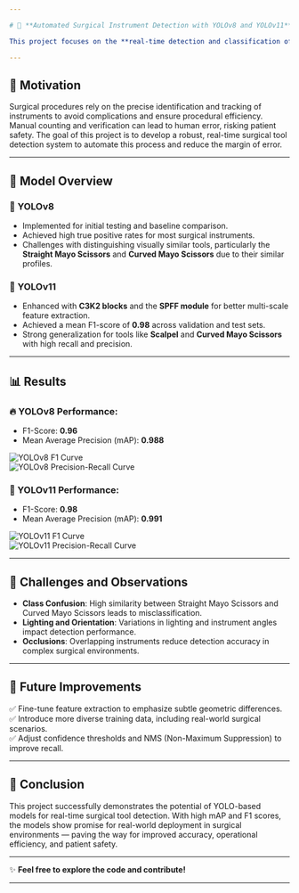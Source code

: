 ```yaml
---

# 🏥 **Automated Surgical Instrument Detection with YOLOv8 and YOLOv11**  

This project focuses on the **real-time detection and classification of surgical instruments** using advanced object detection models: **YOLOv8** and **YOLOv11**. Accurate identification and tracking of surgical instruments are essential for ensuring patient safety and improving operational efficiency in medical procedures. Traditional manual methods are prone to human error — our solution leverages state-of-the-art YOLO models to automate and enhance the process.

---
```


## 📌 **Motivation**
Surgical procedures rely on the precise identification and tracking of instruments to avoid complications and ensure procedural efficiency. Manual counting and verification can lead to human error, risking patient safety. The goal of this project is to develop a robust, real-time surgical tool detection system to automate this process and reduce the margin of error.

---

## 🚀 **Model Overview**
### 🔹 **YOLOv8**
- Implemented for initial testing and baseline comparison.  
- Achieved high true positive rates for most surgical instruments.  
- Challenges with distinguishing visually similar tools, particularly the **Straight Mayo Scissors** and **Curved Mayo Scissors** due to their similar profiles.  

### 🔹 **YOLOv11**
- Enhanced with **C3K2 blocks** and the **SPFF module** for better multi-scale feature extraction.  
- Achieved a mean F1-score of **0.98** across validation and test sets.  
- Strong generalization for tools like **Scalpel** and **Curved Mayo Scissors** with high recall and precision.  

---

## 📊 **Results**
### 🔥 YOLOv8 Performance:
- F1-Score: **0.96**  
- Mean Average Precision (mAP): **0.988**  

![YOLOv8 F1 Curve](./images/yolov8_f1_curve.png)  
![YOLOv8 Precision-Recall Curve](./images/yolov8_precision_recall.png)  

### 🌟 YOLOv11 Performance:
- F1-Score: **0.98**  
- Mean Average Precision (mAP): **0.991**  

![YOLOv11 F1 Curve](./images/yolov11_f1_curve.png)  
![YOLOv11 Precision-Recall Curve](./images/yolov11_precision_recall.png)  

---

## 🧪 **Challenges and Observations**
- **Class Confusion**: High similarity between Straight Mayo Scissors and Curved Mayo Scissors leads to misclassification.  
- **Lighting and Orientation**: Variations in lighting and instrument angles impact detection performance.  
- **Occlusions**: Overlapping instruments reduce detection accuracy in complex surgical environments.  

---

## 🔎 **Future Improvements**
✅ Fine-tune feature extraction to emphasize subtle geometric differences.  
✅ Introduce more diverse training data, including real-world surgical scenarios.  
✅ Adjust confidence thresholds and NMS (Non-Maximum Suppression) to improve recall.  

---

## 🎯 **Conclusion**
This project successfully demonstrates the potential of YOLO-based models for real-time surgical tool detection. With high mAP and F1 scores, the models show promise for real-world deployment in surgical environments — paving the way for improved accuracy, operational efficiency, and patient safety.

---

✨ **Feel free to explore the code and contribute!**  

---
